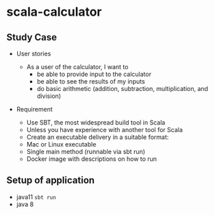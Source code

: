# scala-calculator

## Study Case
* User stories
    * As a user of the calculator, I want to
        * be able to provide input to the calculator
        * be able to see the results of my inputs
        * do basic arithmetic (addition, subtraction, multiplication, and division)

* Requirement
    * Use SBT, the most widespread build tool in Scala
    * Unless you have experience with another tool for Scala
    * Create an executable delivery in a suitable format:
    * Mac or Linux executable
    * Single main method (runnable via sbt run)
    * Docker image with descriptions on how to run

## Setup of application
* java11 ```sbt run```
* java 8 

